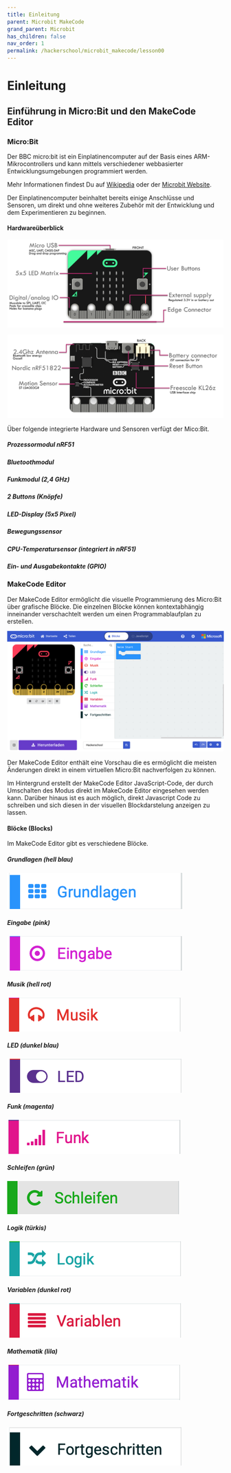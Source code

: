 ```yaml
---
title: Einleitung
parent: Microbit MakeCode
grand_parent: Microbit
has_children: false
nav_order: 1
permalink: /hackerschool/microbit_makecode/lesson00
---
```


# Einleitung

## Einführung in Micro:Bit und den MakeCode Editor

### Micro:Bit

Der BBC micro:bit ist ein Einplatinencomputer auf der Basis eines ARM-Mikrocontrollers und kann mittels verschiedener webbasierter Entwicklungsumgebungen programmiert werden.

Mehr Informationen findest Du auf 
[Wikipedia](https://de.wikipedia.org/wiki/BBC_micro:bit)
oder der [Microbit Website](https://microbit.org).

Der Einplatinencomputer beinhaltet bereits einige Anschlüsse und Sensoren, um direkt und ohne weiteres Zubehör mit der Entwicklung und dem Experimentieren zu beginnen.

#### Hardwareüberblick

![Microbit Vorderseite](./microbit_front.png "Microbit Vorderseite")

![Microbit Rückseite](./microbit_back.png "Microbit Rückseite")

Über folgende integrierte Hardware und Sensoren verfügt der Mico:Bit.

##### Prozessormodul nRF51

##### Bluetoothmodul

##### Funkmodul (2,4 GHz)

##### 2 Buttons (Knöpfe)

##### LED-Display (5x5 Pixel)

##### Bewegungssensor

##### CPU-Temperatursensor (integriert in nRF51)

##### Ein- und Ausgabekontakte (GPIO)

### MakeCode Editor

Der MakeCode Editor ermöglicht die visuelle Programmierung des Micro:Bit über grafische Blöcke. Die einzelnen Blöcke können kontextabhängig inneinander verschachtelt werden um einen Programmablaufplan zu erstellen. 

![MakeCode Editor](../makecode_editor.png "MakeCode Editor")

Der MakeCode Editor enthält eine Vorschau die es ermöglicht die meisten Änderungen direkt in einem virtuellen Micro:Bit nachverfolgen zu können. 

Im Hintergrund erstellt der MakeCode Editor JavaScript-Code, der durch Umschalten des Modus direkt im MakeCode Editor eingesehen werden kann. Darüber hinaus ist es auch möglich, direkt Javascript Code zu schreiben und sich diesen in der visuellen Blockdarstelung anzeigen zu lassen.

#### Blöcke (Blocks)

Im MakeCode Editor gibt es verschiedene Blöcke.

##### Grundlagen (hell blau)
![Screenshot](./basic.png "Screenshot")

##### Eingabe (pink)
![Screenshot](./input.png "Screenshot")

##### Musik (hell rot)
![Screenshot](./music.png "Screenshot")

##### LED (dunkel blau)
![Screenshot](./led.png "Screenshot")

##### Funk (magenta)
![Screenshot](./radio.png "Screenshot")

##### Schleifen (grün)
![Screenshot](./loops.png "Screenshot")

##### Logik (türkis)
![Screenshot](./logic.png "Screenshot")

##### Variablen (dunkel rot)
![Screenshot](./variables.png "Screenshot")

##### Mathematik (lila)
![Screenshot](./math.png "Screenshot")

##### Fortgeschritten (schwarz)
![Screenshot](./advanced.png "Screenshot")

